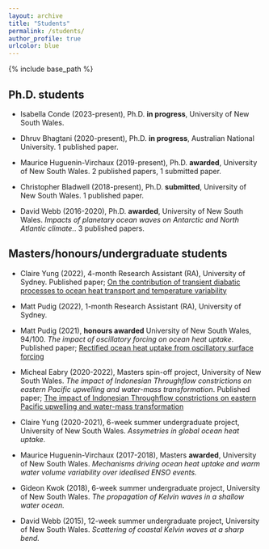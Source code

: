 ```yaml
---
layout: archive
title: "Students"
permalink: /students/
author_profile: true
urlcolor: blue
---
```


{% include base_path %}

## Ph.D. students

* Isabella Conde (2023-present), Ph.D. **in progress**, University of New South Wales.

* Dhruv Bhagtani (2020-present), Ph.D. **in progress**, Australian National University. 1 published paper.

* Maurice Huguenin-Virchaux (2019-present), Ph.D. **awarded**, University of New South Wales. 2 published papers, 1 submitted paper.

* Christopher Bladwell (2018-present), Ph.D. **submitted**, University of New South Wales. 1 published paper.

* David Webb (2016-2020), Ph.D. **awarded**, University of New South Wales. *Impacts of planetary ocean waves on Antarctic and North Atlantic climate.*. 3 published papers.

## Masters/honours/undergraduate students

* Claire Yung (2022), 4-month Research Assistant (RA), University of Sydney. Published paper; [On the contribution of transient diabatic processes to ocean heat transport and temperature variability](https://doi.org/10.1175/JPO-D-23-0046.1)

* Matt Pudig (2022), 1-month Research Assistant (RA), University of Sydney.

* Matt Pudig (2021), **honours awarded** University of New South Wales, 94/100. *The impact of oscillatory forcing on ocean heat uptake*. Published paper; [Rectified ocean heat uptake from oscillatory surface forcing](https://doi.org/10.1175/JCLI-D-22-0267.1)

* Micheal Eabry (2020-2022), Masters spin-off project, University of New South Wales. *The impact of Indonesian Throughflow constrictions on eastern Pacific upwelling and water-mass transformation*. Published paper; [The impact of Indonesian Throughflow constrictions on eastern Pacific upwelling and water-mass transformation](https://doi.org/10.1029/2022JC018509)

* Claire Yung (2020-2021), 6-week summer undergraduate project, University of New South Wales. *Assymetries in global ocean heat uptake.*

* Maurice Huguenin-Virchaux (2017-2018), Masters **awarded**, University of New South Wales. *Mechanisms driving ocean heat uptake and warm water volume variability over idealised ENSO events.*

* Gideon Kwok (2018), 6-week summer undergraduate project, University of New South Wales. *The propagation of Kelvin waves in a shallow water ocean.*

* David Webb (2015), 12-week summer undergraduate project, University of New South Wales. *Scattering of coastal Kelvin waves at a sharp bend.*

